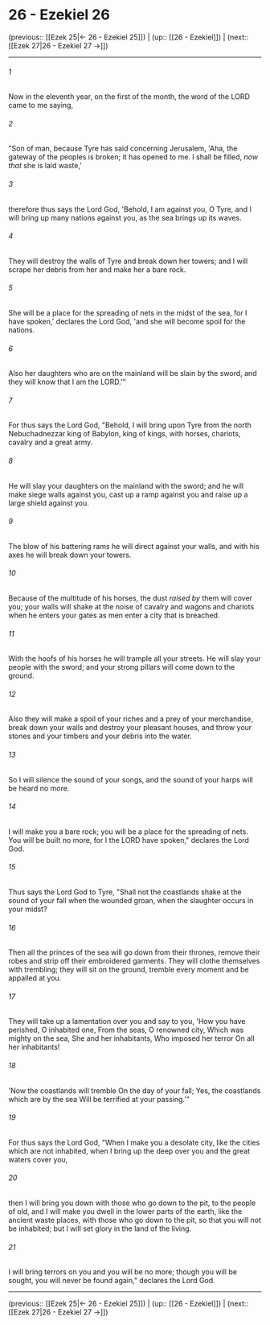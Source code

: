 # 26 - Ezekiel 26

(previous:: [[Ezek 25|← 26 - Ezekiel 25]]) | (up:: [[26 - Ezekiel]]) | (next:: [[Ezek 27|26 - Ezekiel 27 →]])

***


###### 1 
Now in the eleventh year, on the first of the month, the word of the LORD came to me saying, 

###### 2 
"Son of man, because Tyre has said concerning Jerusalem, 'Aha, the gateway of the peoples is broken; it has opened to me. I shall be filled, _now that_ she is laid waste,' 

###### 3 
therefore thus says the Lord God, 'Behold, I am against you, O Tyre, and I will bring up many nations against you, as the sea brings up its waves. 

###### 4 
They will destroy the walls of Tyre and break down her towers; and I will scrape her debris from her and make her a bare rock. 

###### 5 
She will be a place for the spreading of nets in the midst of the sea, for I have spoken,' declares the Lord God, 'and she will become spoil for the nations. 

###### 6 
Also her daughters who are on the mainland will be slain by the sword, and they will know that I am the LORD.'" 

###### 7 
For thus says the Lord God, "Behold, I will bring upon Tyre from the north Nebuchadnezzar king of Babylon, king of kings, with horses, chariots, cavalry and a great army. 

###### 8 
He will slay your daughters on the mainland with the sword; and he will make siege walls against you, cast up a ramp against you and raise up a large shield against you. 

###### 9 
The blow of his battering rams he will direct against your walls, and with his axes he will break down your towers. 

###### 10 
Because of the multitude of his horses, the dust _raised by_ them will cover you; your walls will shake at the noise of cavalry and wagons and chariots when he enters your gates as men enter a city that is breached. 

###### 11 
With the hoofs of his horses he will trample all your streets. He will slay your people with the sword; and your strong pillars will come down to the ground. 

###### 12 
Also they will make a spoil of your riches and a prey of your merchandise, break down your walls and destroy your pleasant houses, and throw your stones and your timbers and your debris into the water. 

###### 13 
So I will silence the sound of your songs, and the sound of your harps will be heard no more. 

###### 14 
I will make you a bare rock; you will be a place for the spreading of nets. You will be built no more, for I the LORD have spoken," declares the Lord God. 

###### 15 
Thus says the Lord God to Tyre, "Shall not the coastlands shake at the sound of your fall when the wounded groan, when the slaughter occurs in your midst? 

###### 16 
Then all the princes of the sea will go down from their thrones, remove their robes and strip off their embroidered garments. They will clothe themselves with trembling; they will sit on the ground, tremble every moment and be appalled at you. 

###### 17 
They will take up a lamentation over you and say to you, 'How you have perished, O inhabited one, From the seas, O renowned city, Which was mighty on the sea, She and her inhabitants, Who imposed her terror On all her inhabitants! 

###### 18 
'Now the coastlands will tremble On the day of your fall; Yes, the coastlands which are by the sea Will be terrified at your passing.'" 

###### 19 
For thus says the Lord God, "When I make you a desolate city, like the cities which are not inhabited, when I bring up the deep over you and the great waters cover you, 

###### 20 
then I will bring you down with those who go down to the pit, to the people of old, and I will make you dwell in the lower parts of the earth, like the ancient waste places, with those who go down to the pit, so that you will not be inhabited; but I will set glory in the land of the living. 

###### 21 
I will bring terrors on you and you will be no more; though you will be sought, you will never be found again," declares the Lord God.

***

(previous:: [[Ezek 25|← 26 - Ezekiel 25]]) | (up:: [[26 - Ezekiel]]) | (next:: [[Ezek 27|26 - Ezekiel 27 →]])
